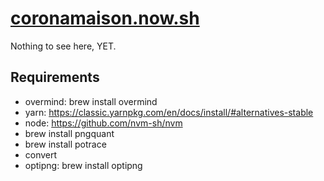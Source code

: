 # [coronamaison.now.sh](https://coronamaison.now.sh)

Nothing to see here, YET.

## Requirements

- overmind: brew install overmind
- yarn: https://classic.yarnpkg.com/en/docs/install/#alternatives-stable
- node: https://github.com/nvm-sh/nvm
- brew install pngquant
- brew install potrace
- convert
- optipng: brew install optipng
